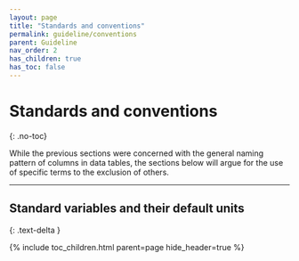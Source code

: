 ```yaml
---
layout: page
title: "Standards and conventions"
permalink: guideline/conventions
parent: Guideline
nav_order: 2
has_children: true
has_toc: false
---
```



# Standards and conventions
{: .no-toc}

While the previous sections were concerned with the general naming pattern of columns in data tables, the sections below will argue for the use of specific terms to the exclusion of others.


<hr>

## Standard variables and their default units
{: .text-delta }

{% include toc_children.html parent=page hide_header=true %}

